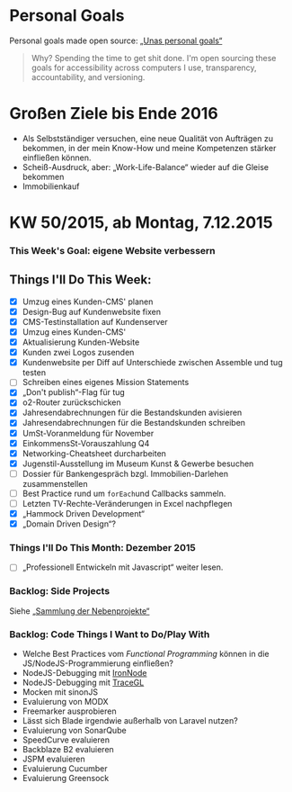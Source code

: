 Personal Goals
==============

Personal goals made open source: [„Unas personal goals“](http://una.im/personal-goals-guide/#=%81)
> Why? Spending the time to get shit done. I'm open sourcing these goals for accessibility across computers I use, transparency, accountability, and versioning.

# Großen Ziele bis Ende 2016
* Als Selbstständiger versuchen, eine neue Qualität von Aufträgen zu bekommen, in der mein Know-How und meine Kompetenzen stärker einfließen können.
* Scheiß-Ausdruck, aber: „Work-Life-Balance“ wieder auf die Gleise bekommen
* Immobilienkauf

# KW 50/2015, ab Montag, 7.12.2015

### This Week's Goal: eigene Website verbessern

## Things I'll Do This Week:
- [X] Umzug eines Kunden-CMS' planen
- [X] Design-Bug auf Kundenwebsite fixen
- [X] CMS-Testinstallation auf Kundenserver
- [X] Umzug eines Kunden-CMS'
- [X] Aktualisierung Kunden-Website
- [X] Kunden zwei Logos zusenden
- [X] Kundenwebsite per Diff auf Unterschiede zwischen Assemble und tug testen
- [ ] Schreiben eines eigenes Mission Statements
- [X] „Don't publish“-Flag für tug
- [X] o2-Router zurückschicken
- [X] Jahresendabrechnungen für die Bestandskunden avisieren
- [X] Jahresendabrechnungen für die Bestandskunden schreiben
- [X] UmSt-Voranmeldung für November
- [X] EinkommensSt-Vorauszahlung Q4
- [X] Networking-Cheatsheet durcharbeiten
- [X] Jugenstil-Ausstellung im Museum Kunst & Gewerbe besuchen
- [ ] Dossier für Bankengespräch bzgl. Immobilien-Darlehen zusammenstellen
- [ ] Best Practice rund um `forEach`und Callbacks sammeln.
- [ ] Letzten TV-Rechte-Veränderungen in Excel nachpflegen
- [X] „Hammock Driven Development“ 
- [X] „Domain Driven Design“?

### Things I'll Do This Month: Dezember 2015
- [ ] „Professionell Entwickeln mit Javascript“ weiter lesen.

### Backlog: Side Projects
Siehe [„Sammlung der Nebenprojekte“](~/Sites/dogfood-personal-goal/recources/pet-projects.md)

### Backlog: Code Things I Want to Do/Play With
* Welche Best Practices vom _Functional Programming_ können in die JS/NodeJS-Programmierung einfließen?
* NodeJS-Debugging mit [IronNode](http://s-a.github.io/iron-node/)
* NodeJS-Debugging mit [TraceGL](https://github.com/traceglMPL/tracegl)
* Mocken mit sinonJS
* Evaluierung von MODX
* Freemarker ausprobieren
* Lässt sich Blade irgendwie außerhalb von Laravel nutzen?
* Evaluierung von SonarQube
* SpeedCurve evaluieren
* Backblaze B2 evaluieren
* JSPM evaluieren
* Evaluierung Cucumber
* Evaluierung Greensock


